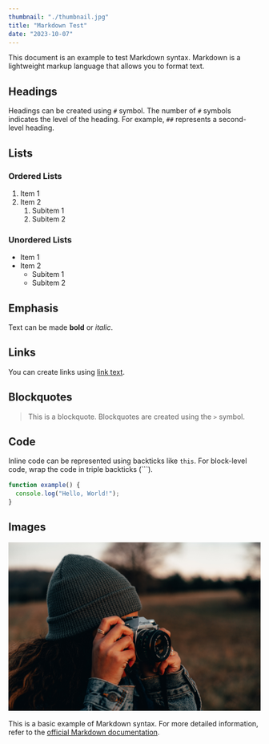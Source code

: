 ```yaml
---
thumbnail: "./thumbnail.jpg"
title: "Markdown Test"
date: "2023-10-07"
---
```


This document is an example to test Markdown syntax. Markdown is a lightweight markup language that allows you to format text.

## Headings

Headings can be created using `#` symbol. The number of `#` symbols indicates the level of the heading. For example, `##` represents a second-level heading.

## Lists

### Ordered Lists

1. Item 1
2. Item 2
   1. Subitem 1
   2. Subitem 2

### Unordered Lists

- Item 1
- Item 2
  - Subitem 1
  - Subitem 2

## Emphasis

Text can be made **bold** or _italic_.

## Links

You can create links using [link text](http://example.com).

## Blockquotes

> This is a blockquote. Blockquotes are created using the `>` symbol.

## Code

Inline code can be represented using backticks like `this`. For block-level code, wrap the code in triple backticks (\`\`\`).

```js
function example() {
  console.log("Hello, World!");
}
```

## Images

![Alt text](./image-example.jpg)

This is a basic example of Markdown syntax. For more detailed information, refer to the [official Markdown documentation](https://daringfireball.net/projects/markdown/).
